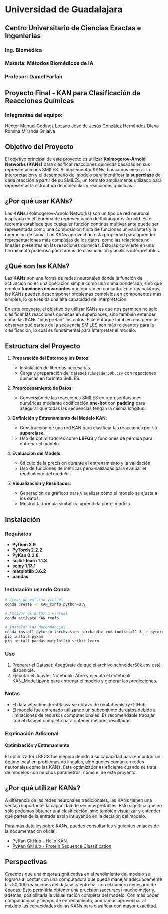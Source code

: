 # Universidad de Guadalajara
## Centro Universitario de Ciencias Exactas e Ingenierías
### Ing. Biomédica
### Materia: Métodos Biomédicos de IA
### Profesor: Daniel Farfán

## Proyecto Final - KAN para Clasificación de Reacciones Químicas

### Integrantes del equipo:
Héctor Manuel Godínez Lozano
José de Jesús González Hernández
Diana Romina Miranda Grijalva

## Objetivo del Proyecto
El objetivo principal de este proyecto es utilizar **Kolmogorov-Arnold Networks (KANs)** para clasificar reacciones químicas basadas en sus representaciones SMILES. Al implementar KANs, buscamos mejorar la interpretación y el desempeño del modelo para identificar la **superclase** de cada reacción a partir de su SMILES, un formato ampliamente utilizado para representar la estructura de moléculas y reacciones químicas.

## ¿Por qué usar KANs?
Las **KANs** (Kolmogorov-Arnold Networks) son un tipo de red neuronal inspirada en el teorema de representación de Kolmogorov-Arnold. Este teorema establece que cualquier función continua multivariante puede ser representada como una composición finita de funciones univariantes y la operación de suma. Las KANs aprovechan esta propiedad para aprender representaciones más complejas de los datos, como las relaciones no lineales presentes en las reacciones químicas. Esto las convierte en una herramienta poderosa para tareas de clasificación y análisis interpretables.

## ¿Qué son las KANs?
Las **KANs** son una forma de redes neuronales donde la función de activación no es una operación simple como una suma ponderada, sino que emplea **funciones univariantes** que operan en conjunto. En otras palabras, las KANs pueden descomponer problemas complejos en componentes más simples, lo que les da una alta capacidad de interpretación.

En este proyecto, el objetivo de utilizar KANs es que nos permiten no solo clasificar las reacciones químicas en superclases, sino también entender cómo las KANs "interpretan" los datos. Este enfoque también nos permite observar qué partes de la secuencia SMILES son más relevantes para la clasificación, lo cual es fundamental para interpretar el modelo.

## Estructura del Proyecto
1. **Preparación del Entorno y los Datos**:
   - Instalación de librerías necesarias.
   - Carga y preparación del dataset `schneider50k.csv` con reacciones químicas en formato SMILES.

2. **Preprocesamiento de Datos**:
   - Conversión de las reacciones SMILES en representaciones numéricas mediante codificación **one-hot** con **padding** para asegurar que todas las secuencias tengan la misma longitud.

3. **Definición y Entrenamiento del Modelo KAN**:
   - Construcción de una red KAN para clasificar las reacciones por su **superclase**.
   - Uso de optimizadores como **LBFGS** y funciones de pérdida para entrenar el modelo.

4. **Evaluación del Modelo**:
   - Cálculo de la precisión durante el entrenamiento y la validación.
   - Uso de funciones de métricas personalizadas para evaluar el rendimiento del modelo.

5. **Visualización y Resultados**:
   - Generación de gráficos para visualizar cómo el modelo se ajusta a los datos.
   - Mostrar la fórmula simbólica aprendida por el modelo.

## Instalación
### Requisitos
- **Python 3.9**
- **PyTorch 2.2.2**
- **PyKan 0.2.8**
- **scikit-learn 1.1.3**
- **scipy 1.13.1**
- **matplotlib 3.6.2**
- **pandas**

### Instalación usando Conda
```bash
# Crear un entorno virtual
conda create -n KAN_rxnfp python=3.9

# Activar el entorno virtual
conda activate KAN_rxnfp

# Instalar las dependencias
conda install pytorch torchvision torchaudio cudatoolkit=11.3 -c pytorch
pip install pykan
pip install pandas matplotlib scikit-learn
```
### Uso
1. Preparar el Dataset: Asegúrate de que el archivo schneider50k.csv esté disponible.
2. Ejecutar el Jupyter Notebook: Abre y ejecuta el notebook KAN_Model.ipynb para entrenar el modelo y generar las predicciones.

### Notas
* El dataset schneider50k.csv se obtuvo de rxn4chemistry GitHub.
* El modelo fue entrenado utilizando un subconjunto de datos debido a limitaciones de recursos computacionales. Es recomendable trabajar con el dataset completo para obtener mejores resultados.

### Explicación Adicional
#### Optimización y Entrenamiento
El optimizador LBFGS fue elegido debido a su capacidad para encontrar un óptimo local en problemas no lineales, algo que es común en redes neuronales como las KANs. Este optimizador es eficiente cuando se trata de modelos con muchos parámetros, como el de este proyecto.

## ¿Por qué utilizar KANs?
A diferencia de las redes neuronales tradicionales, las KANs tienen una ventaja importante: la capacidad de ser interpretables. Esto significa que no solo podemos obtener una clasificación, sino también visualizar y entender qué partes de la entrada están influyendo en la decisión del modelo.

Para más detalles sobre KANs, puedes consultar los siguientes enlaces de la documentación oficial:

- [PyKan GitHub - Hello KAN](https://github.com/KindXiaoming/pykan/blob/master/hellokan.ipynb)
- [PyKan GitHub - Protein Sequence Classification](https://github.com/KindXiaoming/pykan/blob/master/tutorials/Community/Community_2_protein_sequence_classification.ipynb)

## Perspectivas

Creemos que una mejora significativa en el rendimiento del modelo se lograría al contar con una computadora que pueda manejar adecuadamente las 50,000 reacciones del dataset y entrenar con el número necesario de épocas. Esto permitiría obtener una precisión (accuracy) mucho mejor y, además, posibilitaría la visualización completa del modelo. Con más poder computacional y tiempo de entrenamiento, podríamos aprovechar al máximo las capacidades de las KANs para clasificar con mayor exactitud.

